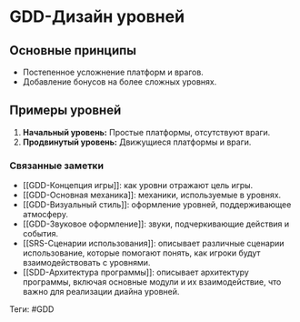 # GDD-Дизайн уровней

## Основные принципы
- Постепенное усложнение платформ и врагов.
- Добавление бонусов на более сложных уровнях.

## Примеры уровней
1. **Начальный уровень:** Простые платформы, отсутствуют враги.
2. **Продвинутый уровень:** Движущиеся платформы и враги.

### Связанные заметки
- [[GDD-Концепция игры]]: как уровни отражают цель игры.
- [[GDD-Основная механика]]: механики, используемые в уровнях.
- [[GDD-Визуальный стиль]]: оформление уровней, поддерживающее атмосферу.
- [[GDD-Звуковое оформление]]: звуки, подчеркивающие действия и события.
- [[SRS-Сценарии использования]]: описывает различные сценарии использование, которые помогают понять, как игроки будут взаимодействовать с уровнями.
- [[SDD-Архитектура программы]]: описывает архитектуру программы, включая основные модули и их взаимодействие, что важно для реализации диайна уровней.

Теги: #GDD